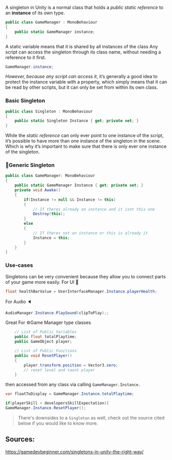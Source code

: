 A singleton in Unity is a normal class that holds a *public static reference* to an **instance** of its own type.

```csharp
public class GameManager : MonoBehaviour 
{
    public static GameManager instance;
}
```

A static variable means that it is shared by all instances of the class
Any script can access the singleton through its class name, without needing a reference to it first.

```csharp
GameManager.instance;
```

*However, because any script can access it*, it’s generally a good idea to protect the instance variable with a property,
which simply means that it can be read by other scripts, but it can only be set from within its own class.

### Basic Singleton

```csharp
public class Singleton : MonoBehaviour 
{
    public static Singleton Instance { get; private set; }
}
```

While the *static reference* can only ever point to one instance of the script, it’s possible to have more than one instance of the singleton in the scene.
Which is why it’s important to make sure that there is only ever one instance of the singleton.

### 📌Generic Singleton
```csharp
public class GameManager: MonoBehaviour
{
    public static GameManager Instance { get; private set; }
    private void Awake()
    {
        if(Instance != null && Instance != this)
        {
            // If theres already an instance and it isnt this one
            Destroy(this);
        }
        else
        {
            // If theres not an instance or this is already it
            Instance = this;
        }
    }
}

```

### Use-cases
Singletons can be very convenient because they allow you to connect parts of your game more easily.
For UI 🎥
```csharp
float healthBarValue = UserInterfaceManager.Instance.playerHealth;
```
For Audio 🔈
```csharp
AudioManager.Instance.PlaySound(clipToPlay);;
```
Great For ⚙️Game Manager type classes
```csharp
    // List of Public Variables
    public float totalPlaytime;
    public GameObject player;

    // List of Public Functions
    public void ResetPlayer()
    {
        player.transform.position = Vector3.zero;
        // reset level and taunt player
    }
```
then accessed from any class via calling `GameManager.Instance.`
```csharp
var floatToDisplay = GameManager.Instance.totalPlaytime;

if(playerSkill < developersSkillExpectation){
GameManager.Instance.ResetPlayer();
```

> There's downsides to a `Singleton` as well, check out the source cited below if you would like to know more.

Sources:
------
https://gamedevbeginner.com/singletons-in-unity-the-right-way/
